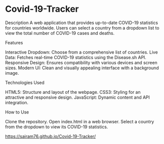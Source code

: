 # Covid-19-Tracker
Description
A web application that provides up-to-date COVID-19 statistics for countries worldwide. Users can select a country from a dropdown list to view the total number of COVID-19 cases and deaths.

Features

Interactive Dropdown: Choose from a comprehensive list of countries.
Live Data: Fetches real-time COVID-19 statistics using the Disease.sh API.
Responsive Design: Ensures compatibility with various devices and screen sizes.
Modern UI: Clean and visually appealing interface with a background image.

Technologies Used

HTML5: Structure and layout of the webpage.
CSS3: Styling for an attractive and responsive design.
JavaScript: Dynamic content and API integration.

How to Use

Clone the repository.
Open index.html in a web browser.
Select a country from the dropdown to view its COVID-19 statistics.

https://sairam76.github.io/Covid-19-Tracker/
